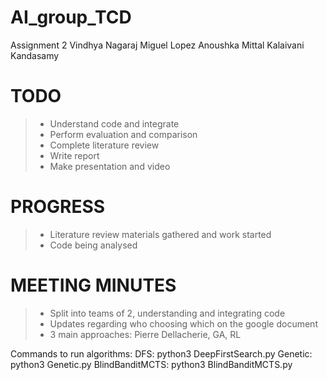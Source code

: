 # AI_group_TCD
Assignment 2 
Vindhya Nagaraj
Miguel Lopez
Anoushka Mittal 
Kalaivani Kandasamy


# TODO
>- Understand code and integrate 
>- Perform evaluation and comparison
>- Complete literature review 
>- Write report
>- Make presentation and video 

# PROGRESS
>- Literature review materials gathered and work started 
>- Code being analysed 

# MEETING MINUTES
>- Split into teams of 2, understanding and integrating code
>- Updates regarding who choosing which on the google document 
>- 3 main approaches: Pierre Dellacherie, GA, RL 

Commands to run algorithms:
DFS: python3 DeepFirstSearch.py
Genetic: python3 Genetic.py
BlindBanditMCTS: python3 BlindBanditMCTS.py
